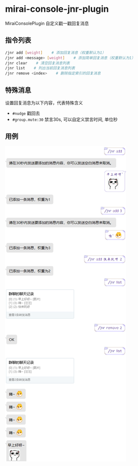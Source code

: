 # mirai-console-jnr-plugin

MiraiConsolePlugin 自定义戳一戳回复消息

## 指令列表

```bash
/jnr add [weight]    # 添加回复消息（权重默认为1）
/jnr add <message> [weight]    # 添加简单回复消息（权重默认为1）
/jnr clear    # 清空回复消息列表
/jnr list    # 列出当前回复消息列表
/jnr remove <index>    # 删除指定索引的回复消息
```

## 特殊消息

设置回复消息为以下内容，代表特殊含义

- `#nudge` 戳回去
- `#group.mute:30` 禁言30s, 可以自定义禁言时间, 单位秒

## 用例

![Use example image](doc/example.png)
